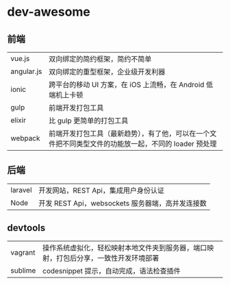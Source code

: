 # dev-awesome

## 前端

|            |                |
|------------|----------------|
|vue.js      |双向绑定的简约框架，简约不简单 |
|angular.js  |双向绑定的重型框架，企业级开发利器|
|ionic       |跨平台的移动 UI 方案，在 iOS 上流畅，在 Android 低端机上卡顿|
|gulp        |前端开发打包工具|
|elixir      |比 gulp 更简单的打包工具|
|webpack     |前端开发打包工具（最新趋势），有了他，可以在一个文件把不同类型文件的功能放一起，不同的 loader 预处理|





## 后端

|           |              |
| --------- | ------------ |              
|laravel    |开发网站，REST Api，集成用户身份认证|
| Node      |开发 REST Api，websockets 服务器端，高并发连接数|



## devtools

|           |              |
| --------- | ------------ |  
|vagrant    |操作系统虚拟化，轻松映射本地文件夹到服务器，端口映射，打包后分享，一致性开发环境部署|
|sublime    |codesnippet 提示，自动完成，语法检查插件|
